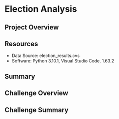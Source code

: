 # Election Analysis

## Project Overview

## Resources
- Data Source: election_results.cvs
- Software: Python 3.10.1, Visual Studio Code, 1.63.2

## Summary

## Challenge Overview

## Challenge Summary
